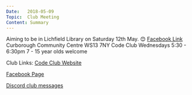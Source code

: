 ```yaml
---
Date:   2018-05-09
Topic:  Club Meeting
Content: Summary
---
```

Aiming to be in Lichfield Library on Saturday 12th May. 😊
[Facebook Link](https://www.facebook.com/1481985248595237/posts/1539736606153434/)
Curborough Community Centre
WS13 7NY
Code Club
Wednesdays 5:30 - 6:30pm
7 - 15 year olds welcome

Club Links:
[Code Club Website](https://lichfield-code-club.github.io/)

[Facebook Page](https://www.facebook.com/LichfieldCoders)

[Discord club messages](https://discord.gg/szz6xGK)
